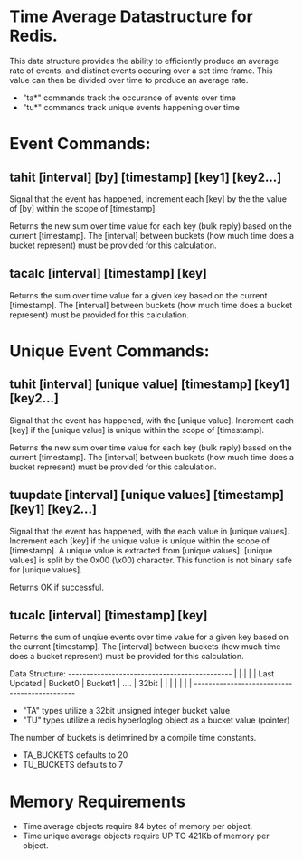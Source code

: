Time Average Datastructure for Redis.
=====================================

This data structure provides the ability to efficiently produce an average rate of events, and distinct events occuring
over a set time frame. This value can then be divided over time to produce an average rate.

- "ta*" commands track the occurance of events over time
- "tu*" commands track unique events happening over time

# Event Commands:
## tahit [interval] [by] [timestamp] [key1] [key2...]
Signal that the event has happened, increment each [key] by the the value of [by] within the scope of [timestamp].

Returns the new sum over time value for each key (bulk reply) based on the current [timestamp]. The [interval] 
between buckets (how much time does a bucket represent) must be provided for this calculation.

## tacalc [interval] [timestamp] [key]
Returns the sum over time value for a given key  based on the current [timestamp]. The [interval] between buckets
(how much time does a bucket represent) must be provided for this calculation.

# Unique Event Commands:
## tuhit [interval] [unique value] [timestamp] [key1] [key2...]
Signal that the event has happened, with the [unique value]. Increment each [key] if the [unique value] is unique within
the scope of [timestamp].

Returns the new sum over time value for each key (bulk reply) based on the current [timestamp]. The [interval]
between buckets (how much time does a bucket represent) must be provided for this calculation.

## tuupdate [interval] [unique values] [timestamp] [key1] [key2...]
Signal that the event has happened, with the each value in [unique values]. Increment each [key] if the unique value is 
unique within the scope of [timestamp]. A unique value is extracted from [unique values]. [unique values] is split by the
0x00 (\x00) character. This function is not binary safe for [unique values].

Returns OK if successful.

## tucalc [interval] [timestamp] [key]
Returns the sum of unqiue events over time value for a given key  based on the current [timestamp]. The [interval] 
between buckets (how much time does a bucket represent) must be provided for this calculation.

Data Structure:
	 ---------------------------------------------
	 |               |         |         |
	 |  Last Updated | Bucket0 | Bucket1 | ....
	 |     32bit     |         |         |
	 |               |         |         |
	 ---------------------------------------------

 - "TA" types utilize a 32bit unsigned integer bucket value
 - "TU" types utilize a redis hyperloglog object as a bucket value (pointer)

 The number of buckets is detimrined by a compile time constants.

 - TA_BUCKETS defaults to 20
 - TU_BUCKETS defaults to 7

 # Memory Requirements
 - Time average objects require 84 bytes of memory per object.
 - Time unique average objects require UP TO 421Kb of memory per object.